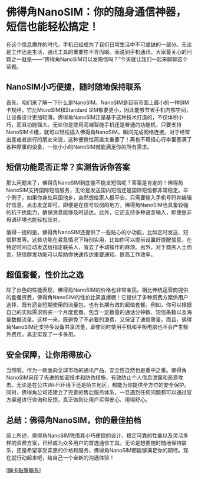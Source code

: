 # 佛得角NanoSIM：你的随身通信神器，短信也能轻松搞定！

在这个信息爆炸的时代，手机已经成为了我们日常生活中不可或缺的一部分。无论是工作还是生活，通讯工具的重要性不言而喻。而说到手机通讯，大家最关心的问题之一就是——“佛得角NanoSIM可以发短信吗？”今天就让我们一起来聊聊这个话题。

## NanoSIM小巧便捷，随时随地保持联系

首先，咱们来了解一下什么是NanoSIM。NanoSIM是目前市面上最小的一种SIM卡规格，它比MicroSIM和Standard SIM都要更小，因此能够节省手机内部空间，让设备设计更加轻薄。佛得角NanoSIM正是基于这种技术打造的，不仅体积小巧，而且功能强大。无论你是使用高端智能手机还是普通的功能机，只要支持NanoSIM卡槽，就可以轻松插入佛得角NanoSIM，瞬间完成网络连接。对于经常出差或者旅行的朋友来说，这种便携性简直太重要了！再也不用担心行李里塞满了各种厚重的设备，一张小小的NanoSIM就能满足你的所有需求。

## 短信功能是否正常？实测告诉你答案

那么问题来了，佛得角NanoSIM到底能不能发短信呢？答案是肯定的！佛得角NanoSIM支持国际短信服务，无论是发送国内短信还是国际短信都非常稳定。举个例子，如果你身处异国他乡，突然想给家人报平安，只需要输入手机号码并编辑好信息，点击发送即可。即便是在信号较弱的地方，佛得角NanoSIM也具备较强的抗干扰能力，确保消息能够及时送达。此外，它还支持多种语言输入，即使是非母语环境也能轻松应对。

值得一提的是，佛得角NanoSIM还提供了一些贴心的小功能，比如定时发送、短信群发等。这些功能在紧急情况下特别实用，比如你可以提前设置好提醒信息，在特定时间自动发送给指定联系人，省去了手动操作的麻烦。另外，对于商务人士而言，短信群发功能可以帮助你快速传达重要通知，提高工作效率。

## 超值套餐，性价比之选

除了出色的性能表现，佛得角NanoSIM的价格也非常亲民。相比传统运营商提供的套餐资费，佛得角NanoSIM的性价比简直爆棚！它提供了多种资费方案供用户选择，既有适合短期使用的流量包，也有长期有效的超值套餐。例如，你可以根据自己的实际需求购买一个月度套餐，包含一定数量的通话分钟数、短信条数以及海量数据流量。这样一来，既避免了不必要的浪费，又保证了通信质量。而且，佛得角NanoSIM还支持多设备共享流量，即使同时使用手机和平板电脑也不会产生额外费用，真正实现了一卡多用。

## 安全保障，让你用得放心

当然啦，作为一款面向全球市场的通讯产品，安全性自然也是重中之重。佛得角NanoSIM采用了先进的加密技术和防伪措施，有效防止个人信息泄露和恶意攻击。无论是在公共Wi-Fi环境下还是陌生地区，都能为你提供全方位的安全保护。同时，佛得角公司还建立了完善的售后服务体系，一旦遇到任何问题都可以通过官方渠道进行咨询和反馈，真正做到让用户买得安心、用得舒心。

## 总结：佛得角NanoSIM，你的最佳拍档

综上所述，佛得角NanoSIM凭借其小巧便捷的设计、稳定可靠的性能以及灵活多样的资费方案，已经成为众多用户的首选通信工具。无论是想要随时随地保持联系，还是希望享受实惠的价格和服务，佛得角NanoSIM都能够满足你的期待。现在就行动起来吧，给自己一个全新的沟通体验！

[[購卡點擊聯系](https://t.me/s/esim1088)]
